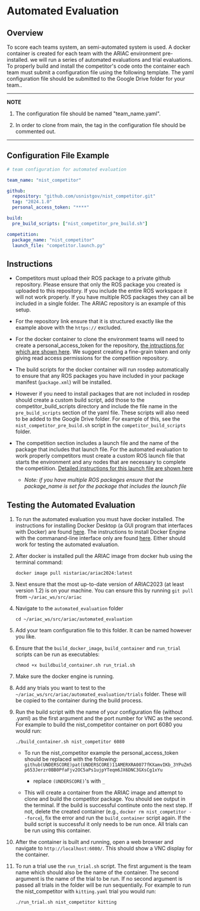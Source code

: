 # Automated Evaluation 

## Overview

To score each teams system, an semi-automated system is used. A docker container is created for each team with the ARIAC environment pre-installed.
we will run a series of automated evaluations and trial evaluations. To properly build and install the competitor's code onto the container each team must submit a configuration file using the following template. The yaml configuration file should be submitted to the Google Drive folder for your team..

---
**NOTE**

1. The configuration file should be named "team_name.yaml".

2. In order to clone from main, the tag in the configuration file should be commented out.

---

## Configuration File Example

``` yaml
# team configuration for automated evaluation

team_name: "nist_competitor"

github:
  repository: "github.com/usnistgov/nist_competitor.git"
  tag: "2024.1.0"
  personal_access_token: "****"

build:
  pre_build_scripts: ["nist_competitor_pre_build.sh"]

competition:
  package_name: "nist_competitor"
  launch_file: "competitor.launch.py"
```

## Instructions
- Competitors must upload their ROS package to a private github repository. Please ensure that only the ROS package you created is uploaded to this repository. If you include the entire ROS workspace it will not work properly. If you have multiple ROS packages they can all be included in a single folder. The ARIAC repository is an example of this setup. 

- For the repository link ensure that it is structured exactly like the example above with the `https://` excluded. 

- For the docker container to clone the environment teams will need to create a personal_access_token for the repository, [the intructions for which are shown here](https://docs.github.com/en/authentication/keeping-your-account-and-data-secure/creating-a-personal-access-token). We suggest creating a fine-grain token and only giving read access permissions for the competition repository. 

- The build scripts for the docker container will run rosdep automatically to ensure that any ROS packages you have included in your package manifest (`package.xml`) will be installed.

-  However if you need to install packages that are not included in rosdep should create a custom build script, add those to the competitor_build_scripts directory and include the file name in the `pre_build_scripts` section of the yaml file. These scripts will also need to be added to the Google Drive folder. For example of this, see the `nist_competitor_pre_build.sh` script in the `competitor_build_scripts` folder. 

- The competition section includes a launch file and the name of the package that includes that launch file. For the automated evaluation to work properly competitors must create a custom ROS launch file that starts the environment and any nodes that are necessary to complete the competiition. [Detailed instructions for this launch file are shown here](competition_launch.md)
    - *Note: if you have multiple ROS packages ensure that the package_name is set for the package that includes the launch file*

## Testing the Automated Evaluation

1. To run the automated evaluation you must have docker installed. The instructions for installing Docker Desktop (a GUI program that interfaces with Docker) are found [here](https://docs.docker.com/desktop/install/ubuntu/). The instructions to install Docker Engine with the commanand-line interface only are found [here](https://docs.docker.com/engine/install/ubuntu/). Either should work for testing the automated evaluation.

2. After docker is installed pull the ARIAC image from docker hub using the terminal command:

    `docker image pull nistariac/ariac2024:latest`

3. Next ensure that the most up-to-date version of ARIAC2023 (at least version 1.2) is on your machine. You can ensure this by running `git pull` from `~/ariac_ws/src/ariac`

4. Navigate to the `automated_evaluation` folder

    `cd ~/ariac_ws/src/ariac/automated_evaluation`

5. Add your team configuration file to this folder. It can be named however you like.

6. Ensure that the `build_docker_image`, `build_container` and `run_trial` scripts can be run as executables:

    `chmod +x buildbuild_container.sh run_trial.sh`

7. Make sure the docker engine is running.

8. Add any trials you want to test to the `~/ariac_ws/src/ariac/automated_evaluation/trials` folder. These will be copied to the container during the build process.

9. Run the build script with the name of your configuration file (without .yaml) as the first argument and the port number for VNC as the second. For example to build the nist_competitor container on port 6080 you would run:

    `./build_container.sh nist_competitor 6080`

    - To run the nist_competitor example the personal_access_token should be replaced with the following: `github(UNDERSCORE)pat(UNDERSCORE)11AMERXRA0077fKXamvIKb_3YPuZm5p653Jerzr0BB0PfaFjv2OC5aPs1ujpYTeqm6JX6DNC3GXsCg1xYu`

        - replace `(UNDERSCORE)`'s with `_`

    - This will create a container from the ARIAC image and attempt to clone and build the competitor package. You should see output in the terminal. If the build is successful continute onto the next step. If not, delete the created container (e.g., `docker rm nist_competitor --force`), fix the error and run the `build_container` script again. If the build script is successful it only needs to be run once. All trials can be run using this container.

10. After the container is built and running, open a web browser and navigate to `http://localhost:6080/`. This should show a VNC display for the container. 

11. To run a trial use the `run_trial.sh` script. The first argument is the team name which should also be the name of the container. The second argument is the name of the trial to be run. If no second argument is passed all trials in the folder will be run sequentially. For example to run the nist_competitor with  `kitting.yaml` trial you would run:

    `./run_trial.sh nist_competitor kitting`


